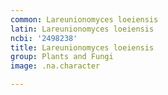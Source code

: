 ```yaml
---
common: Lareunionomyces loeiensis
latin: Lareunionomyces loeiensis
ncbi: '2498238'
title: Lareunionomyces loeiensis
group: Plants and Fungi
image: .na.character

---
```

